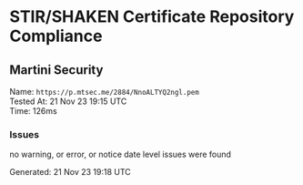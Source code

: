 # STIR/SHAKEN Certificate Repository Compliance

## Martini Security

Name: `https://p.mtsec.me/2884/NnoALTYQ2ngl.pem`\
Tested At: 21 Nov 23 19:15 UTC\
Time: 126ms

### Issues

no warning, or error, or notice date level issues were found

Generated: 21 Nov 23 19:18 UTC